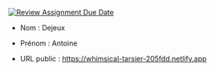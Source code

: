 [![Review Assignment Due Date](https://classroom.github.com/assets/deadline-readme-button-24ddc0f5d75046c5622901739e7c5dd533143b0c8e959d652212380cedb1ea36.svg)](https://classroom.github.com/a/A7RgsI5R)

- Nom : Dejeux

- Prénom : Antoine 

- URL public : https://whimsical-tarsier-205fdd.netlify.app

